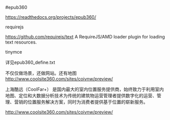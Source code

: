 #epub360 

https://readthedocs.org/projects/epub360/

requirejs

https://github.com/requirejs/text
A RequireJS/AMD loader plugin for loading text resources.

tinymce

详见epub360_define.txt

不仅仅做场景，还做网站。还有地图
http://www.coolsite360.com/sites/coivnw/preview/

上海酷远（CoolFar+） 是国内最大的室内位置服务提供商，始终致力于利用室内地图、定位和大数据分析技术为传统的建筑物运营管理者提供数字化的运营、管理、营销的位置服务解决方案，同时为消费者提供基于位置的崭新服务。

http://www.coolsite360.com/sites/coivnw/preview/